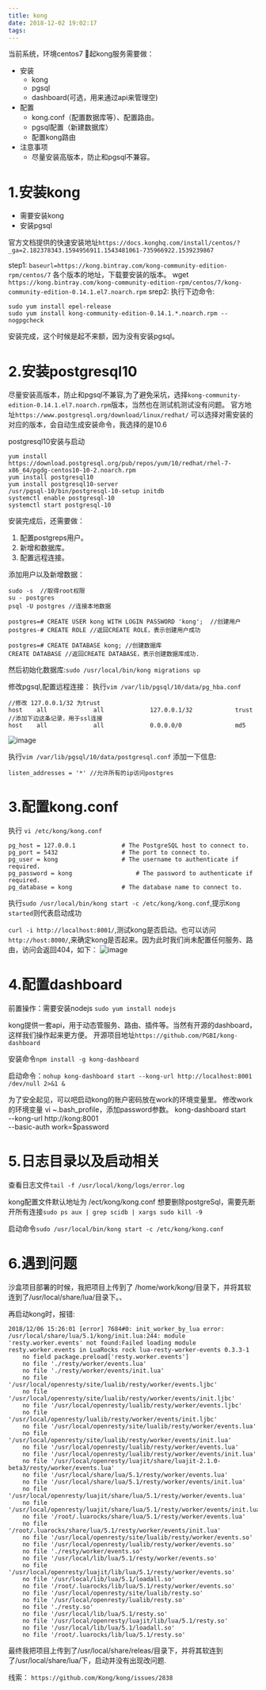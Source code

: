 ```yaml
---
title: kong
date: 2018-12-02 19:02:17
tags:
---
```


当前系统，环境centos7
起kong服务需要做：
- 安装
    - kong
    - pgsql
    - dashboard(可选，用来通过api来管理空)
- 配置
    - kong.conf（配置数据库等）、配置路由。
    - pgsql配置（新建数据库）
    - 配置kong路由
- 注意事项
    - 尽量安装高版本，防止和pgsql不兼容。


# 1.安装kong

- 需要安装kong
- 安装pgsql

官方文档提供的快速安装地址`https://docs.konghq.com/install/centos/?_ga=2.182378343.1594956911.1543481061-735966922.1539239867`

step1:
`baseurl=https://kong.bintray.com/kong-community-edition-rpm/centos/7` 各个版本的地址，下载要安装的版本。
wget `https://kong.bintray.com/kong-community-edition-rpm/centos/7/kong-community-edition-0.14.1.el7.noarch.rpm`
srep2:
执行下边命令:
```
sudo yum install epel-release
sudo yum install kong-community-edition-0.14.1.*.noarch.rpm --nogpgcheck
```
安装完成，这个时候是起不来额，因为没有安装pgsql。


# 2.安装postgresql10

尽量安装高版本，防止和pgsql不兼容,为了避免采坑，选择`kong-community-edition-0.14.1.el7.noarch.rpm`版本，当然也在测试机测试没有问题。
官方地址`https://www.postgresql.org/download/linux/redhat/` 可以选择对需安装的对应的版本，会自动生成安装命令，我选择的是10.6

postgresql10安装与启动
```
yum install https://download.postgresql.org/pub/repos/yum/10/redhat/rhel-7-x86_64/pgdg-centos10-10-2.noarch.rpm    
yum install postgresql10    
yum install postgresql10-server
/usr/pgsql-10/bin/postgresql-10-setup initdb  
systemctl enable postgresql-10  
systemctl start postgresql-10
```
安装完成后，还需要做：
1. 配置postgreps用户。
2. 新增和数据库。
3. 配置远程连接。

添加用户以及新增数据：
```
sudo -s  //取得root权限
su - postgres 
psql -U postgres //连接本地数据

postgres=# CREATE USER kong WITH LOGIN PASSWORD 'kong';  //创建用户
postgres-# CREATE ROLE //返回CREATE ROLE，表示创建用户成功

postgres=# CREATE DATABASE kong; //创建数据库
CREATE DATABASE //返回CREATE DATABASE，表示创建数据库成功.

```

然后初始化数据库:`sudo /usr/local/bin/kong migrations up`

修改pgsql,配置远程连接：
执行`vim /var/lib/pgsql/10/data/pg_hba.conf`
```
//修改 127.0.0.1/32 为trust
host    all             all             127.0.0.1/32            trust
//添加下边这条记录，用于ssl连接
host    all             all             0.0.0.0/0               md5
```
![image](/photo/img/kong/pg_hba.conf.png)

执行`vim /var/lib/pgsql/10/data/postgresql.conf`
添加一下信息:
```
listen_addresses = '*' //允许所有的ip访问postgres
```

# 3.配置kong.conf

执行 `vi /etc/kong/kong.conf`

```
pg_host = 127.0.0.1             # The PostgreSQL host to connect to.
pg_port = 5432                  # The port to connect to.
pg_user = kong                  # The username to authenticate if required.
pg_password = kong                  # The password to authenticate if required.
pg_database = kong              # The database name to connect to.
```
执行`sudo /usr/local/bin/kong start -c /etc/kong/kong.conf`,提示`Kong started`则代表启动成功

`curl -i http://localhost:8001/`,测试kong是否启动。也可以访问`http://host:8000/`,来确定kong是否起来。因为此时我们尚未配置任何服务、路由，访问会返回404，如下：
![image](/photo/img/kong/kong-404.png)


# 4.配置dashboard
前置操作：需要安装nodejs
`sudo yum install nodejs`

kong提供一套api，用于动态管服务、路由、插件等。当然有开源的dashboard，这样我们操作起来更方便。
开源项目地址`https://github.com/PGBI/kong-dashboard`

安装命令`npm install -g kong-dashboard`

启动命令：`nohup kong-dashboard start --kong-url http://localhost:8001 /dev/null 2>&1 &`

为了安全起见，可以吧启动kong的账户密码放在work的环境变量里。
修改work的环境变量 vi ~.bash_profile，添加password参数。
kong-dashboard start \
  --kong-url http://kong:8001 \
  --basic-auth work=$password

# 5.日志目录以及启动相关
查看日志文件`tail -f /usr/local/kong/logs/error.log`

kong配置文件默认地址为 /ect/kong/kong.conf
想要删除postgreSql，需要先断开所有连接`sudo ps aux | grep scidb | xargs sudo kill -9`

启动命令`sudo /usr/local/bin/kong start -c /etc/kong/kong.conf`

# 6.遇到问题

沙盒项目部署的时候，我把项目上传到了 /home/work/kong/目录下，并将其软连到了/usr/local/share/lua/目录下。、

再启动kong时，报错:

```
2018/12/06 15:26:01 [error] 7684#0: init_worker_by_lua error: /usr/local/share/lua/5.1/kong/init.lua:244: module 'resty.worker.events' not found:Failed loading module resty.worker.events in LuaRocks rock lua-resty-worker-events 0.3.3-1
	no field package.preload['resty.worker.events']
	no file './resty/worker/events.lua'
	no file './resty/worker/events/init.lua'
	no file '/usr/local/openresty/site/lualib/resty/worker/events.ljbc'
	no file '/usr/local/openresty/site/lualib/resty/worker/events/init.ljbc'
	no file '/usr/local/openresty/lualib/resty/worker/events.ljbc'
	no file '/usr/local/openresty/lualib/resty/worker/events/init.ljbc'
	no file '/usr/local/openresty/site/lualib/resty/worker/events.lua'
	no file '/usr/local/openresty/site/lualib/resty/worker/events/init.lua'
	no file '/usr/local/openresty/lualib/resty/worker/events.lua'
	no file '/usr/local/openresty/lualib/resty/worker/events/init.lua'
	no file '/usr/local/openresty/luajit/share/luajit-2.1.0-beta3/resty/worker/events.lua'
	no file '/usr/local/share/lua/5.1/resty/worker/events.lua'
	no file '/usr/local/share/lua/5.1/resty/worker/events/init.lua'
	no file '/usr/local/openresty/luajit/share/lua/5.1/resty/worker/events.lua'
	no file '/usr/local/openresty/luajit/share/lua/5.1/resty/worker/events/init.lua'
	no file '/root/.luarocks/share/lua/5.1/resty/worker/events.lua'
	no file '/root/.luarocks/share/lua/5.1/resty/worker/events/init.lua'
	no file '/usr/local/openresty/site/lualib/resty/worker/events.so'
	no file '/usr/local/openresty/lualib/resty/worker/events.so'
	no file './resty/worker/events.so'
	no file '/usr/local/lib/lua/5.1/resty/worker/events.so'
	no file '/usr/local/openresty/luajit/lib/lua/5.1/resty/worker/events.so'
	no file '/usr/local/lib/lua/5.1/loadall.so'
	no file '/root/.luarocks/lib/lua/5.1/resty/worker/events.so'
	no file '/usr/local/openresty/site/lualib/resty.so'
	no file '/usr/local/openresty/lualib/resty.so'
	no file './resty.so'
	no file '/usr/local/lib/lua/5.1/resty.so'
	no file '/usr/local/openresty/luajit/lib/lua/5.1/resty.so'
	no file '/usr/local/lib/lua/5.1/loadall.so'
	no file '/root/.luarocks/lib/lua/5.1/resty.so'
```

最终我把项目上传到了/usr/local/share/releas/目录下，并将其软连到了/usr/local/share/lua/下，启动并没有出现改问题.


线索：
`https://github.com/Kong/kong/issues/2838`
